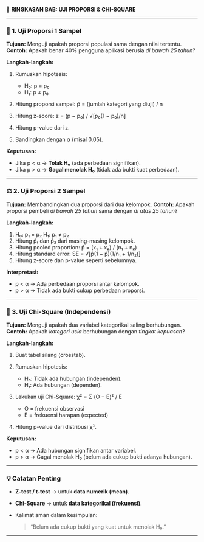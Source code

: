 📘 **RINGKASAN BAB: UJI PROPORSI & CHI-SQUARE**

---

### 🧮 1. **Uji Proporsi 1 Sampel**

**Tujuan:** Menguji apakah proporsi populasi sama dengan nilai tertentu.
**Contoh:** Apakah benar 40% pengguna aplikasi berusia *di bawah 25 tahun*?

**Langkah-langkah:**

1. Rumuskan hipotesis:

   * H₀: p = p₀
   * H₁: p ≠ p₀
2. Hitung proporsi sampel:
   p̂ = (jumlah kategori yang diuji) / n
3. Hitung z-score:
   z = (p̂ − p₀) / √[p₀(1 − p₀)/n]
4. Hitung p-value dari z.
5. Bandingkan dengan α (misal 0.05).

**Keputusan:**

* Jika p < α → **Tolak H₀** (ada perbedaan signifikan).
* Jika p > α → **Gagal menolak H₀** (tidak ada bukti kuat perbedaan).

---

### ⚖️ 2. **Uji Proporsi 2 Sampel**

**Tujuan:** Membandingkan dua proporsi dari dua kelompok.
**Contoh:** Apakah proporsi pembeli *di bawah 25 tahun* sama dengan *di atas 25 tahun*?

**Langkah-langkah:**

1. H₀: p₁ = p₂
   H₁: p₁ ≠ p₂
2. Hitung p̂₁ dan p̂₂ dari masing-masing kelompok.
3. Hitung pooled proportion:
   p̂ = (x₁ + x₂) / (n₁ + n₂)
4. Hitung standard error:
   SE = √[p̂(1 − p̂)(1/n₁ + 1/n₂)]
5. Hitung z-score dan p-value seperti sebelumnya.

**Interpretasi:**

* p < α → Ada perbedaan proporsi antar kelompok.
* p > α → Tidak ada bukti cukup perbedaan proporsi.

---

### 🧩 3. **Uji Chi-Square (Independensi)**

**Tujuan:** Menguji apakah dua variabel kategorikal saling berhubungan.
**Contoh:** Apakah *kategori usia* berhubungan dengan *tingkat kepuasan*?

**Langkah-langkah:**

1. Buat tabel silang (crosstab).
2. Rumuskan hipotesis:

   * H₀: Tidak ada hubungan (independen).
   * H₁: Ada hubungan (dependen).
3. Lakukan uji Chi-Square:
   χ² = Σ (O − E)² / E

   * O = frekuensi observasi
   * E = frekuensi harapan (expected)
4. Hitung p-value dari distribusi χ².

**Keputusan:**

* p < α → Ada hubungan signifikan antar variabel.
* p > α → Gagal menolak H₀ (belum ada cukup bukti adanya hubungan).

---

### 💡 Catatan Penting

* **Z-test / t-test** → untuk **data numerik (mean)**.
* **Chi-Square** → untuk **data kategorikal (frekuensi)**.
* Kalimat aman dalam kesimpulan:

  > “Belum ada cukup bukti yang kuat untuk menolak H₀.”

---
